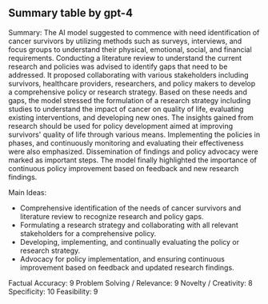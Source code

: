 ## Summary table by gpt-4
Summary: 
The AI model suggested to commence with need identification of cancer survivors by utilizing methods such as surveys, interviews, and focus groups to understand their physical, emotional, social, and financial requirements. Conducting a literature review to understand the current research and policies was advised to identify gaps that need to be addressed. It proposed collaborating with various stakeholders including survivors, healthcare providers, researchers, and policy makers to develop a comprehensive policy or research strategy. Based on these needs and gaps, the model stressed the formulation of a research strategy including studies to understand the impact of cancer on quality of life, evaluating existing interventions, and developing new ones. The insights gained from research should be used for policy development aimed at improving survivors' quality of life through various means. Implementing the policies in phases, and continuously monitoring and evaluating their effectiveness were also emphasized. Dissemination of findings and policy advocacy were marked as important steps. The model finally highlighted the importance of continuous policy improvement based on feedback and new research findings. 

Main Ideas: 
- Comprehensive identification of the needs of cancer survivors and literature review to recognize research and policy gaps.
- Formulating a research strategy and collaborating with all relevant stakeholders for a comprehensive policy. 
- Developing, implementing, and continually evaluating the policy or research strategy.
- Advocacy for policy implementation, and ensuring continuous improvement based on feedback and updated research findings. 

Factual Accuracy: 9
Problem Solving / Relevance: 9
Novelty / Creativity: 8
Specificity: 10
Feasibility: 9